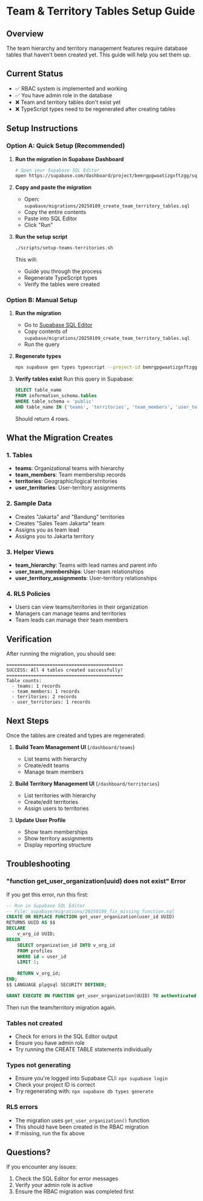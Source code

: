 # Team & Territory Tables Setup Guide

## Overview
The team hierarchy and territory management features require database tables that haven't been created yet. This guide will help you set them up.

## Current Status
- ✅ RBAC system is implemented and working
- ✅ You have admin role in the database
- ❌ Team and territory tables don't exist yet
- ❌ TypeScript types need to be regenerated after creating tables

## Setup Instructions

### Option A: Quick Setup (Recommended)

1. **Run the migration in Supabase Dashboard**
   ```bash
   # Open your Supabase SQL Editor
   open https://supabase.com/dashboard/project/bemrgpgwaatizgxftzgg/sql
   ```

2. **Copy and paste the migration**
   - Open: `supabase/migrations/20250109_create_team_territory_tables.sql`
   - Copy the entire contents
   - Paste into SQL Editor
   - Click "Run"

3. **Run the setup script**
   ```bash
   ./scripts/setup-teams-territories.sh
   ```
   This will:
   - Guide you through the process
   - Regenerate TypeScript types
   - Verify the tables were created

### Option B: Manual Setup

1. **Run the migration**
   - Go to [Supabase SQL Editor](https://supabase.com/dashboard/project/bemrgpgwaatizgxftzgg/sql)
   - Copy contents of `supabase/migrations/20250109_create_team_territory_tables.sql`
   - Run the query

2. **Regenerate types**
   ```bash
   npx supabase gen types typescript --project-id bemrgpgwaatizgxftzgg > src/types/database.types.ts
   ```

3. **Verify tables exist**
   Run this query in Supabase:
   ```sql
   SELECT table_name 
   FROM information_schema.tables 
   WHERE table_schema = 'public' 
   AND table_name IN ('teams', 'territories', 'team_members', 'user_territories');
   ```
   Should return 4 rows.

## What the Migration Creates

### 1. Tables
- **teams**: Organizational teams with hierarchy
- **team_members**: Team membership records
- **territories**: Geographic/logical territories
- **user_territories**: User-territory assignments

### 2. Sample Data
- Creates "Jakarta" and "Bandung" territories
- Creates "Sales Team Jakarta" team
- Assigns you as team lead
- Assigns you to Jakarta territory

### 3. Helper Views
- **team_hierarchy**: Teams with lead names and parent info
- **user_team_memberships**: User-team relationships
- **user_territory_assignments**: User-territory relationships

### 4. RLS Policies
- Users can view teams/territories in their organization
- Managers can manage teams and territories
- Team leads can manage their team members

## Verification

After running the migration, you should see:
```
===========================================
SUCCESS: All 4 tables created successfully!
===========================================
Table counts:
  - teams: 1 records
  - team_members: 1 records
  - territories: 2 records
  - user_territories: 1 records
```

## Next Steps

Once the tables are created and types are regenerated:

1. **Build Team Management UI** (`/dashboard/teams`)
   - List teams with hierarchy
   - Create/edit teams
   - Manage team members

2. **Build Territory Management UI** (`/dashboard/territories`)
   - List territories with hierarchy
   - Create/edit territories
   - Assign users to territories

3. **Update User Profile**
   - Show team memberships
   - Show territory assignments
   - Display reporting structure

## Troubleshooting

### "function get_user_organization(uuid) does not exist" Error
If you get this error, run this first:
```sql
-- Run in Supabase SQL Editor
-- File: supabase/migrations/20250109_fix_missing_function.sql
CREATE OR REPLACE FUNCTION get_user_organization(user_id UUID)
RETURNS UUID AS $$
DECLARE
    v_org_id UUID;
BEGIN
    SELECT organization_id INTO v_org_id
    FROM profiles
    WHERE id = user_id
    LIMIT 1;
    
    RETURN v_org_id;
END;
$$ LANGUAGE plpgsql SECURITY DEFINER;

GRANT EXECUTE ON FUNCTION get_user_organization(UUID) TO authenticated;
```

Then run the team/territory migration again.

### Tables not created
- Check for errors in the SQL Editor output
- Ensure you have admin role
- Try running the CREATE TABLE statements individually

### Types not generating
- Ensure you're logged into Supabase CLI: `npx supabase login`
- Check your project ID is correct
- Try regenerating with: `npx supabase db types generate`

### RLS errors
- The migration uses `get_user_organization()` function
- This should have been created in the RBAC migration
- If missing, run the fix above

## Questions?

If you encounter any issues:
1. Check the SQL Editor for error messages
2. Verify your admin role is active
3. Ensure the RBAC migration was completed first